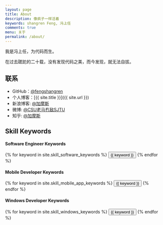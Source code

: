 ```yaml
---
layout: page
title: About
description: 像疯子一样活着
keywords: shangren Feng, 冯上任
comments: true
menu: 关于
permalink: /about/
---
```


我是冯上任，为代码而生。

在过去蹉跎的二十载，没有发现代码之美，而今发现，就无法自拔。

## 联系

* GitHub：[@fengshangren](https://github.com/fengshangren)
* 个人博客：[{{ site.title }}]({{ site.url }})
* 新浪博客: [@加摩斯](http://blog.sina.com.cn/u/2205677364)
* 微博: [@CSU老马冇敌SJTU](http://weibo.com/u/2205677364/home?wvr=5)
* 知乎: [@加摩斯](https://www.zhihu.com/people/jia-mo-si/activities)

## Skill Keywords

#### Software Engineer Keywords
<div class="btn-inline">
    {% for keyword in site.skill_software_keywords %}
    <button class="btn btn-outline" type="button">{{ keyword }}</button>
    {% endfor %}
</div>

#### Mobile Developer Keywords
<div class="btn-inline">
    {% for keyword in site.skill_mobile_app_keywords %}
    <button class="btn btn-outline" type="button">{{ keyword }}</button>
    {% endfor %}
</div>

#### Windows Developer Keywords
<div class="btn-inline">
    {% for keyword in site.skill_windows_keywords %}
    <button class="btn btn-outline" type="button">{{ keyword }}</button>
    {% endfor %}
</div>

